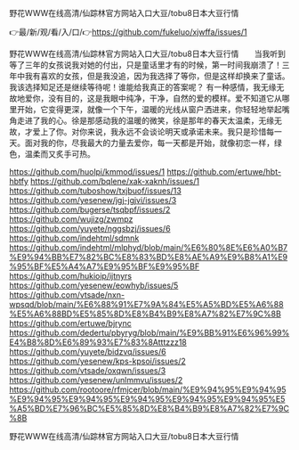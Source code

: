 野花WWW在线高清/仙踪林官方网站入口大豆/tobu8日本大豆行情

👉最/新/观/看/入/口/👉https://github.com/fukeluo/xjwffa/issues/1

野花WWW在线高清/仙踪林官方网站入口大豆/tobu8日本大豆行情　　当我听到等了三年的女孩说我对她的付出，只是童话里才有的时候，第一时间我崩溃了！三年中我有喜欢的女孩，但是我没追，因为我选择了等你，但是这样却换来了童话。我该选择知足还是继续等待呢！谁能给我真正的答案呢？
有一种感情，我无缘无故地爱你，没有目的，这是我眼中纯净，干净，自然的爱的模样。爱不知道它从哪里开始，它变得更深，就像一个下午，温暖的光线从窗户洒进来，你轻轻地举起嘴角走进了我的心。徐是那感动我的温暖的微笑，徐是那年的春天太温柔，无缘无故，才爱上了你。对你来说，我永远不会谈论明天或承诺未来。我只是珍惜每一天。面对我的你，尽我最大的力量去爱你，每一天都是开始，就像初恋一样，绿色，温柔而又炙手可热。


https://github.com/huolpi/kmmod/issues/1
https://github.com/ertuwe/hbt-hbtfy
https://github.com/bqlene/xak-xaknh/issues/1
https://github.com/tuboshow/txjbuof/issues/13
https://github.com/yesenew/jgj-jgjvi/issues/3
https://github.com/bugerse/tsqbpf/issues/2
https://github.com/wujizg/zwmpz
https://github.com/yuyete/nggsbzj/issues/6
https://github.com/indehtml/sdmnk
https://github.com/indehtml/mlphyd/blob/main/%E6%80%8E%E6%A0%B7%E9%94%BB%E7%82%BC%E8%83%BD%E8%AE%A9%E9%B8%A1%E9%95%BF%E5%A4%A7%E9%95%BF%E9%95%BF
https://github.com/hukioip/ijtnyrs
https://github.com/yesenew/eowhyb/issues/5
https://github.com/vtsade/nxn-wpsqd/blob/main/%E6%88%91%E7%9A%84%E5%A5%BD%E5%A6%88%E5%A6%88BD%E5%85%8D%E8%B4%B9%E8%A7%82%E7%9C%8B
https://github.com/ertuwe/bjrync
https://github.com/dedertu/pbyryg/blob/main/%E9%BB%91%E6%96%99%E4%B8%8D%E6%89%93%E7%83%8Atttzzz18
https://github.com/yuyete/bidzvq/issues/6
https://github.com/yesenew/kps-kpsoi/issues/2
https://github.com/vtsade/oxqwn/issues/3
https://github.com/yesenew/unlmmvu/issues/2
https://github.com/rootoore/rfmjcer/blob/main/%E9%94%95%E9%94%95%E9%94%95%E9%94%95%E9%94%95%E9%94%95%E9%94%95%E5%A5%BD%E7%96%BC%E5%85%8D%E8%B4%B9%E8%A7%82%E7%9C%8B

野花WWW在线高清/仙踪林官方网站入口大豆/tobu8日本大豆行情
